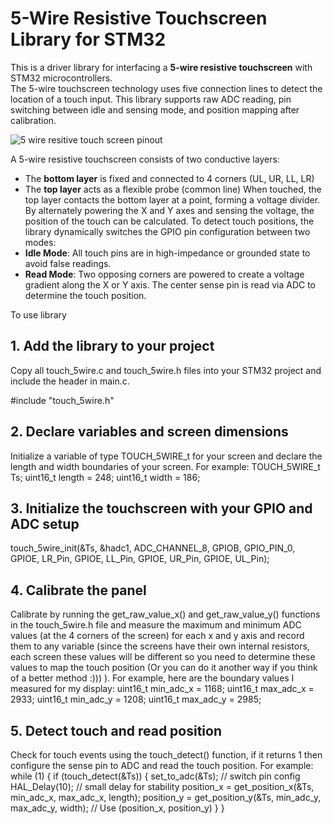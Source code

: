 # 5-Wire Resistive Touchscreen Library for STM32

This is a driver library for interfacing a **5-wire resistive touchscreen** with STM32 microcontrollers.  
The 5-wire touchscreen technology uses five connection lines to detect the location of a touch input. This library supports raw ADC reading, pin switching between idle and sensing mode, and position mapping after calibration.

![5 wire resitive touch screen pinout](https://europe1.discourse-cdn.com/arduino/original/4X/e/a/1/ea1a0486fc4d8ee15b80b2ed888aeded4aeb940f.gif)

A 5-wire resistive touchscreen consists of two conductive layers:
- The **bottom layer** is fixed and connected to 4 corners (UL, UR, LL, LR)
- The **top layer** acts as a flexible probe (common line)
When touched, the top layer contacts the bottom layer at a point, forming a voltage divider. By alternately powering the X and Y axes and sensing the voltage, the position of the touch can be calculated.
To detect touch positions, the library dynamically switches the GPIO pin configuration between two modes:
- **Idle Mode**: All touch pins are in high-impedance or grounded state to avoid false readings.
- **Read Mode**: Two opposing corners are powered to create a voltage gradient along the X or Y axis. The center sense pin is read via ADC to determine the touch position.

To use library
## 1. Add the library to your project

Copy all touch_5wire.c and touch_5wire.h files into your STM32 project and include the header in main.c.

#include "touch_5wire.h"

## 2. Declare variables and screen dimensions
Initialize a variable of type TOUCH_5WIRE_t for your screen and declare the length and width boundaries of your screen. For example:
TOUCH_5WIRE_t Ts;
uint16_t length = 248;
uint16_t width = 186;

## 3. Initialize the touchscreen with your GPIO and ADC setup
  touch_5wire_init(&Ts,
		  &hadc1, ADC_CHANNEL_8,
		  GPIOB, GPIO_PIN_0,
		  GPIOE, LR_Pin,
		  GPIOE, LL_Pin,
		  GPIOE, UR_Pin,
		  GPIOE, UL_Pin);

## 4. Calibrate the panel
Calibrate by running the get_raw_value_x() and get_raw_value_y() functions in the touch_5wire.h file and measure the maximum and minimum ADC values (at the 4 corners of the screen) for each x and y axis and record them to any variable (since the screens have their own internal resistors, each screen these values will be different so you need to determine these values to map the touch position (Or you can do it another way if you think of a better method :))) ).
For example, here are the boundary values I measured for my display:
uint16_t min_adc_x = 1168;
uint16_t max_adc_x = 2933;
uint16_t min_adc_y = 1208;
uint16_t max_adc_y = 2985;

## 5. Detect touch and read position
Check for touch events using the touch_detect() function, if it returns 1 then configure the sense pin to ADC and read the touch position. For example:
while (1)
{
    if (touch_detect(&Ts)) {
        set_to_adc(&Ts);  // switch pin config
        HAL_Delay(10);    // small delay for stability
        position_x = get_position_x(&Ts, min_adc_x, max_adc_x, length);
        position_y = get_position_y(&Ts, min_adc_y, max_adc_y, width);
        // Use (position_x, position_y)
    }
}
